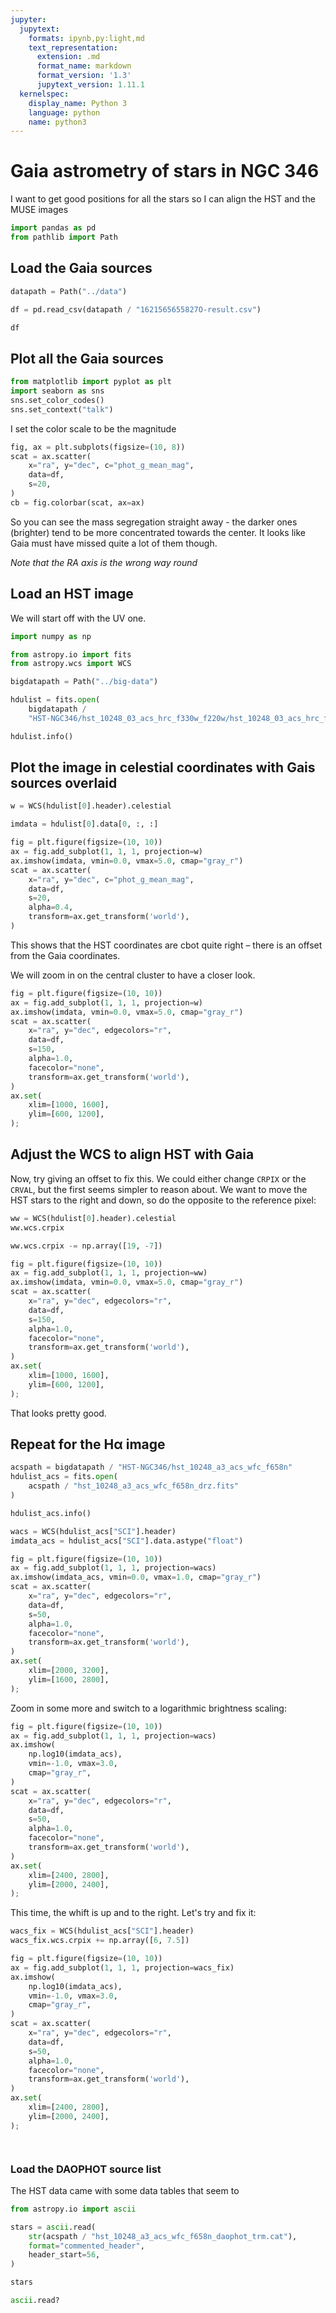 ```yaml
---
jupyter:
  jupytext:
    formats: ipynb,py:light,md
    text_representation:
      extension: .md
      format_name: markdown
      format_version: '1.3'
      jupytext_version: 1.11.1
  kernelspec:
    display_name: Python 3
    language: python
    name: python3
---
```


# Gaia astrometry of stars in NGC 346

I want to get good positions for all the stars so I can align the HST and the MUSE images

```python
import pandas as pd
from pathlib import Path
```

## Load the Gaia sources

```python
datapath = Path("../data")
```

```python
df = pd.read_csv(datapath / "1621565655827O-result.csv")
```

```python
df
```

## Plot all the Gaia sources

```python
from matplotlib import pyplot as plt
import seaborn as sns
sns.set_color_codes()
sns.set_context("talk")
```

I set the color scale to be the magnitude

```python
fig, ax = plt.subplots(figsize=(10, 8))
scat = ax.scatter(
    x="ra", y="dec", c="phot_g_mean_mag", 
    data=df,
    s=20,
)
cb = fig.colorbar(scat, ax=ax)
```

So you can see the mass segregation straight away - the darker ones (brighter) tend to be more concentrated towards the center.  It looks like Gaia must have missed quite a lot of them though.

*Note that the RA axis is the wrong way round* 


## Load an HST image

We will start off with the UV one.

```python
import numpy as np
```

```python
from astropy.io import fits
from astropy.wcs import WCS
```

```python
bigdatapath = Path("../big-data")
```

```python
hdulist = fits.open(
    bigdatapath / 
    "HST-NGC346/hst_10248_03_acs_hrc_f330w_f220w/hst_10248_03_acs_hrc_f330w_f220w_sci.fits")
```

```python
hdulist.info()
```

## Plot the image in celestial coordinates with Gais sources overlaid

```python
w = WCS(hdulist[0].header).celestial
```

```python
imdata = hdulist[0].data[0, :, :]
```

```python
fig = plt.figure(figsize=(10, 10))
ax = fig.add_subplot(1, 1, 1, projection=w)
ax.imshow(imdata, vmin=0.0, vmax=5.0, cmap="gray_r")
scat = ax.scatter(
    x="ra", y="dec", c="phot_g_mean_mag", 
    data=df,
    s=20, 
    alpha=0.4,
    transform=ax.get_transform('world'),
)
```

This shows that the HST coordinates are cbot quite right – there is an offset from the Gaia coordinates.

We will zoom in on the central cluster to have a closer look.

```python
fig = plt.figure(figsize=(10, 10))
ax = fig.add_subplot(1, 1, 1, projection=w)
ax.imshow(imdata, vmin=0.0, vmax=5.0, cmap="gray_r")
scat = ax.scatter(
    x="ra", y="dec", edgecolors="r", 
    data=df,
    s=150, 
    alpha=1.0,
    facecolor="none",
    transform=ax.get_transform('world'),
)
ax.set(
    xlim=[1000, 1600],
    ylim=[600, 1200],
);
```

## Adjust the WCS to align HST with Gaia


Now, try giving an offset to fix this.  We could either change `CRPIX` or the `CRVAL`, but the first seems simpler to reason about.  We want to move the HST stars to the right and down, so do the opposite to the reference pixel:

```python
ww = WCS(hdulist[0].header).celestial
ww.wcs.crpix
```

```python
ww.wcs.crpix -= np.array([19, -7])
```

```python
fig = plt.figure(figsize=(10, 10))
ax = fig.add_subplot(1, 1, 1, projection=ww)
ax.imshow(imdata, vmin=0.0, vmax=5.0, cmap="gray_r")
scat = ax.scatter(
    x="ra", y="dec", edgecolors="r", 
    data=df,
    s=150, 
    alpha=1.0,
    facecolor="none",
    transform=ax.get_transform('world'),
)
ax.set(
    xlim=[1000, 1600],
    ylim=[600, 1200],
);
```

That looks pretty good. 


## Repeat for the Hα image

```python
acspath = bigdatapath / "HST-NGC346/hst_10248_a3_acs_wfc_f658n"
hdulist_acs = fits.open(
    acspath / "hst_10248_a3_acs_wfc_f658n_drz.fits"
)
```

```python
hdulist_acs.info()
```

```python
wacs = WCS(hdulist_acs["SCI"].header)
imdata_acs = hdulist_acs["SCI"].data.astype("float")
```

```python
fig = plt.figure(figsize=(10, 10))
ax = fig.add_subplot(1, 1, 1, projection=wacs)
ax.imshow(imdata_acs, vmin=0.0, vmax=1.0, cmap="gray_r")
scat = ax.scatter(
    x="ra", y="dec", edgecolors="r", 
    data=df,
    s=50, 
    alpha=1.0,
    facecolor="none",
    transform=ax.get_transform('world'),
)
ax.set(
    xlim=[2000, 3200],
    ylim=[1600, 2800],
);
```

Zoom in some more and switch to a logarithmic brightness scaling:

```python
fig = plt.figure(figsize=(10, 10))
ax = fig.add_subplot(1, 1, 1, projection=wacs)
ax.imshow(
    np.log10(imdata_acs), 
    vmin=-1.0, vmax=3.0, 
    cmap="gray_r",
)
scat = ax.scatter(
    x="ra", y="dec", edgecolors="r", 
    data=df,
    s=50, 
    alpha=1.0,
    facecolor="none",
    transform=ax.get_transform('world'),
)
ax.set(
    xlim=[2400, 2800],
    ylim=[2000, 2400],
);
```

This time, the whift is up and to the right. Let's try and fix it:

```python
wacs_fix = WCS(hdulist_acs["SCI"].header)
wacs_fix.wcs.crpix += np.array([6, 7.5])
```

```python
fig = plt.figure(figsize=(10, 10))
ax = fig.add_subplot(1, 1, 1, projection=wacs_fix)
ax.imshow(
    np.log10(imdata_acs), 
    vmin=-1.0, vmax=3.0, 
    cmap="gray_r",
)
scat = ax.scatter(
    x="ra", y="dec", edgecolors="r", 
    data=df,
    s=50, 
    alpha=1.0,
    facecolor="none",
    transform=ax.get_transform('world'),
)
ax.set(
    xlim=[2400, 2800],
    ylim=[2000, 2400],
);
```

```python

```

```python

```

### Load the DAOPHOT source list

The HST data came with some data tables that seem to

```python
from astropy.io import ascii
```

```python
stars = ascii.read(
    str(acspath / "hst_10248_a3_acs_wfc_f658n_daophot_trm.cat"),
    format="commented_header",
    header_start=56,
)
```

```python
stars
```

```python
ascii.read?
```

```python

```
